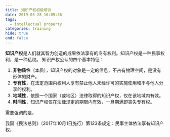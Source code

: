 ```yaml
---
title: 知识产权初级培训
date: 2019-05-28 16:09:36
tags:
  - intellectual property
categories: training
hide: true
end: false
---
```


**知识产权**是人们就其智力创造的成果依法享有的专有权利。知识产权是一种民事权利，是一种私权。
知识产权公认的四个基本特征：
1.  **非物质性**（本质），知识产权的对象是一定的信息，不占有物理空间，是没有形体的财产。
2.  **专有性**，在法定范围内权利人享有禁止他人未经许可的实施使用和不与他人分享的权利。
3.  **地域性**，依照一个国家（或地区）法律取得的知识产权，仅在该地域内有效。
4.  **时间性**，知识产权仅在法律规定的期限内有效，一旦期满即丧失专有权。

需要强调的是，

我国《民法总则》（2017年10月1日施行）第123条规定：民事主体依法享有知识产权，